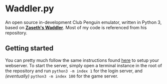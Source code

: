 # Waddler.py
 An open source in-development Club Penguin emulator, written in Python 3, based on [**Zaseth's Waddler**](https://github.com/Zaseth/Waddler). Most of my code is referenced from his repository.

## Getting started
You can pretty much follow the same instructions found [here](https://github.com/Zaseth/Waddler) to setup your webserver. To start the server, simply open a terminal instance in the root of the repository and run `python3 -m index 1` for the login server, and *(eventually)* `python3 -m index 100` for the game server.
